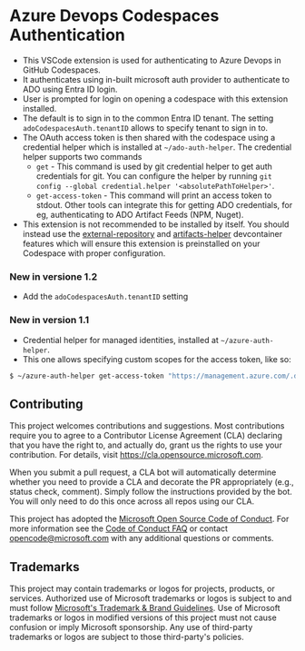 # Azure Devops Codespaces Authentication

- This VSCode extension is used for authenticating to Azure Devops in GitHub Codespaces.
- It authenticates using in-built microsoft auth provider to authenticate to ADO using Entra ID login.
- User is prompted for login on opening a codespace with this extension installed.
- The default is to sign in to the common Entra ID tenant. The setting `adoCodespacesAuth.tenantID` allows to specify tenant to sign in to.
- The OAuth access token is then shared with the codespace using a credential helper which is installed at `~/ado-auth-helper`. The credential helper supports two commands
  - `get` - This command is used by git credential helper to get auth credentials for git. You can configure the helper by running `git config --global credential.helper '<absolutePathToHelper>'`.
  - `get-access-token` - This command will print an access token to stdout. Other tools can integrate this for getting ADO credentials, for eg, authenticating to ADO Artifact Feeds (NPM, Nuget). 
- This extension is not recommended to be installed by itself. You should instead use the [external-repository](https://github.com/microsoft/codespace-features/tree/main/src/external-repository) and [artifacts-helper](https://github.com/microsoft/codespace-features/tree/main/src/artifacts-helper) devcontainer features which will ensure this extension is preinstalled on your Codespace with proper configuration.

### New in versione 1.2
- Add the `adoCodespacesAuth.tenantID` setting 

### New in version 1.1
- Credential helper for managed identities, installed at `~/azure-auth-helper`.
- This one allows specifying custom scopes for the access token, like so:
```bash
$ ~/azure-auth-helper get-access-token "https://management.azure.com/.default"
```

## Contributing

This project welcomes contributions and suggestions.  Most contributions require you to agree to a
Contributor License Agreement (CLA) declaring that you have the right to, and actually do, grant us
the rights to use your contribution. For details, visit https://cla.opensource.microsoft.com.

When you submit a pull request, a CLA bot will automatically determine whether you need to provide
a CLA and decorate the PR appropriately (e.g., status check, comment). Simply follow the instructions
provided by the bot. You will only need to do this once across all repos using our CLA.

This project has adopted the [Microsoft Open Source Code of Conduct](https://opensource.microsoft.com/codeofconduct/).
For more information see the [Code of Conduct FAQ](https://opensource.microsoft.com/codeofconduct/faq/) or
contact [opencode@microsoft.com](mailto:opencode@microsoft.com) with any additional questions or comments.

## Trademarks

This project may contain trademarks or logos for projects, products, or services. Authorized use of Microsoft 
trademarks or logos is subject to and must follow 
[Microsoft's Trademark & Brand Guidelines](https://www.microsoft.com/en-us/legal/intellectualproperty/trademarks/usage/general).
Use of Microsoft trademarks or logos in modified versions of this project must not cause confusion or imply Microsoft sponsorship.
Any use of third-party trademarks or logos are subject to those third-party's policies.
